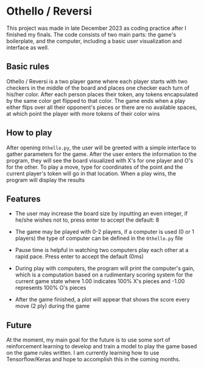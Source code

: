 # Othello / Reversi

This project was made in late December 2023 as coding practice after I finished my finals. The code consists of two main parts: the game's boilerplate, and the computer, including a basic user visualization and interface as well.

## Basic rules

Othello / Reversi is a two player game where each player starts with two checkers in the middle of the board and places one checker each turn of his/her color. After each person places their token, any tokens encapsulated by the same color get flipped to that color. The game ends when a play either flips over all their opponent's pieces or there are no available spaces, at which point the player with more tokens of their color wins

## How to play

After opening `Othello.py`, the user will be greeted with a simple interface to gather parameters for the game. After the user enters the information to the program, they will see the board visualized with X's for one player and O's for the other. To play a move, type for coordinates of the point and the current player's token will go in that location. When a play wins, the program will display the results

## Features

- The user may increase the board size by inputting an even integer, if he/she wishes not to, press enter to accept the default: 8
- The game may be played with 0-2 players, if a computer is used (0 or 1 players) the type of computer can be defined in the `Othello.py` file
- Pause time is helpful in watching two computers play each other at a rapid pace. Press enter to accept the default (0ms)

- During play with computers, the program will print the computer's gain, which is a computation based on a rudimentary scoring system for the current game state where 1.00 indicates 100% X's pieces and -1.00 represents 100% O's pieces
- After the game finished, a plot will appear that shows the score every move (2 ply) during the game

## Future

At the moment, my main goal for the future is to use some sort of reinforcement learning to develop and train a model to play the game based on the game rules written. I am currently learning how to use Tensorflow/Keras and hope to accomplish this in the coming months.

